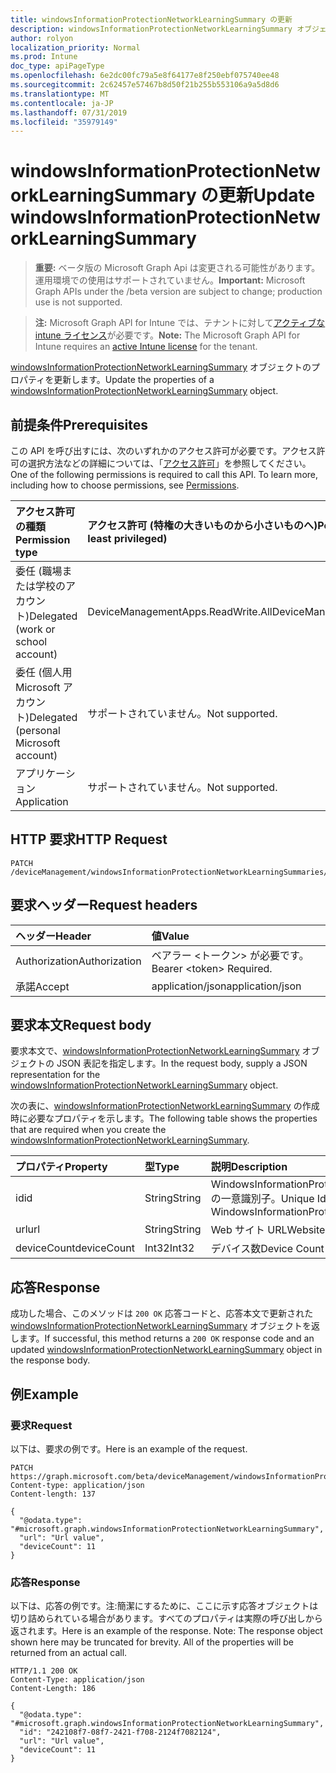 ```yaml
---
title: windowsInformationProtectionNetworkLearningSummary の更新
description: windowsInformationProtectionNetworkLearningSummary オブジェクトのプロパティを更新します。
author: rolyon
localization_priority: Normal
ms.prod: Intune
doc_type: apiPageType
ms.openlocfilehash: 6e2dc00fc79a5e8f64177e8f250ebf075740ee48
ms.sourcegitcommit: 2c62457e57467b8d50f21b255b553106a9a5d8d6
ms.translationtype: MT
ms.contentlocale: ja-JP
ms.lasthandoff: 07/31/2019
ms.locfileid: "35979149"
---
```

# <a name="update-windowsinformationprotectionnetworklearningsummary"></a><span data-ttu-id="747dc-103">windowsInformationProtectionNetworkLearningSummary の更新</span><span class="sxs-lookup"><span data-stu-id="747dc-103">Update windowsInformationProtectionNetworkLearningSummary</span></span>

> <span data-ttu-id="747dc-104">**重要:** ベータ版の Microsoft Graph Api は変更される可能性があります。運用環境での使用はサポートされていません。</span><span class="sxs-lookup"><span data-stu-id="747dc-104">**Important:** Microsoft Graph APIs under the /beta version are subject to change; production use is not supported.</span></span>

> <span data-ttu-id="747dc-105">**注:** Microsoft Graph API for Intune では、テナントに対して[アクティブな intune ライセンス](https://go.microsoft.com/fwlink/?linkid=839381)が必要です。</span><span class="sxs-lookup"><span data-stu-id="747dc-105">**Note:** The Microsoft Graph API for Intune requires an [active Intune license](https://go.microsoft.com/fwlink/?linkid=839381) for the tenant.</span></span>

<span data-ttu-id="747dc-106">[windowsInformationProtectionNetworkLearningSummary](../resources/intune-wip-windowsinformationprotectionnetworklearningsummary.md) オブジェクトのプロパティを更新します。</span><span class="sxs-lookup"><span data-stu-id="747dc-106">Update the properties of a [windowsInformationProtectionNetworkLearningSummary](../resources/intune-wip-windowsinformationprotectionnetworklearningsummary.md) object.</span></span>

## <a name="prerequisites"></a><span data-ttu-id="747dc-107">前提条件</span><span class="sxs-lookup"><span data-stu-id="747dc-107">Prerequisites</span></span>
<span data-ttu-id="747dc-p101">この API を呼び出すには、次のいずれかのアクセス許可が必要です。アクセス許可の選択方法などの詳細については、「[アクセス許可](/graph/permissions-reference)」を参照してください。</span><span class="sxs-lookup"><span data-stu-id="747dc-p101">One of the following permissions is required to call this API. To learn more, including how to choose permissions, see [Permissions](/graph/permissions-reference).</span></span>

|<span data-ttu-id="747dc-110">アクセス許可の種類</span><span class="sxs-lookup"><span data-stu-id="747dc-110">Permission type</span></span>|<span data-ttu-id="747dc-111">アクセス許可 (特権の大きいものから小さいものへ)</span><span class="sxs-lookup"><span data-stu-id="747dc-111">Permissions (from most to least privileged)</span></span>|
|:---|:---|
|<span data-ttu-id="747dc-112">委任 (職場または学校のアカウント)</span><span class="sxs-lookup"><span data-stu-id="747dc-112">Delegated (work or school account)</span></span>|<span data-ttu-id="747dc-113">DeviceManagementApps.ReadWrite.All</span><span class="sxs-lookup"><span data-stu-id="747dc-113">DeviceManagementApps.ReadWrite.All</span></span>|
|<span data-ttu-id="747dc-114">委任 (個人用 Microsoft アカウント)</span><span class="sxs-lookup"><span data-stu-id="747dc-114">Delegated (personal Microsoft account)</span></span>|<span data-ttu-id="747dc-115">サポートされていません。</span><span class="sxs-lookup"><span data-stu-id="747dc-115">Not supported.</span></span>|
|<span data-ttu-id="747dc-116">アプリケーション</span><span class="sxs-lookup"><span data-stu-id="747dc-116">Application</span></span>|<span data-ttu-id="747dc-117">サポートされていません。</span><span class="sxs-lookup"><span data-stu-id="747dc-117">Not supported.</span></span>|

## <a name="http-request"></a><span data-ttu-id="747dc-118">HTTP 要求</span><span class="sxs-lookup"><span data-stu-id="747dc-118">HTTP Request</span></span>
<!-- {
  "blockType": "ignored"
}
-->
``` http
PATCH /deviceManagement/windowsInformationProtectionNetworkLearningSummaries/{windowsInformationProtectionNetworkLearningSummaryId}
```

## <a name="request-headers"></a><span data-ttu-id="747dc-119">要求ヘッダー</span><span class="sxs-lookup"><span data-stu-id="747dc-119">Request headers</span></span>
|<span data-ttu-id="747dc-120">ヘッダー</span><span class="sxs-lookup"><span data-stu-id="747dc-120">Header</span></span>|<span data-ttu-id="747dc-121">値</span><span class="sxs-lookup"><span data-stu-id="747dc-121">Value</span></span>|
|:---|:---|
|<span data-ttu-id="747dc-122">Authorization</span><span class="sxs-lookup"><span data-stu-id="747dc-122">Authorization</span></span>|<span data-ttu-id="747dc-123">ベアラー &lt;トークン&gt; が必要です。</span><span class="sxs-lookup"><span data-stu-id="747dc-123">Bearer &lt;token&gt; Required.</span></span>|
|<span data-ttu-id="747dc-124">承諾</span><span class="sxs-lookup"><span data-stu-id="747dc-124">Accept</span></span>|<span data-ttu-id="747dc-125">application/json</span><span class="sxs-lookup"><span data-stu-id="747dc-125">application/json</span></span>|

## <a name="request-body"></a><span data-ttu-id="747dc-126">要求本文</span><span class="sxs-lookup"><span data-stu-id="747dc-126">Request body</span></span>
<span data-ttu-id="747dc-127">要求本文で、[windowsInformationProtectionNetworkLearningSummary](../resources/intune-wip-windowsinformationprotectionnetworklearningsummary.md) オブジェクトの JSON 表記を指定します。</span><span class="sxs-lookup"><span data-stu-id="747dc-127">In the request body, supply a JSON representation for the [windowsInformationProtectionNetworkLearningSummary](../resources/intune-wip-windowsinformationprotectionnetworklearningsummary.md) object.</span></span>

<span data-ttu-id="747dc-128">次の表に、[windowsInformationProtectionNetworkLearningSummary](../resources/intune-wip-windowsinformationprotectionnetworklearningsummary.md) の作成時に必要なプロパティを示します。</span><span class="sxs-lookup"><span data-stu-id="747dc-128">The following table shows the properties that are required when you create the [windowsInformationProtectionNetworkLearningSummary](../resources/intune-wip-windowsinformationprotectionnetworklearningsummary.md).</span></span>

|<span data-ttu-id="747dc-129">プロパティ</span><span class="sxs-lookup"><span data-stu-id="747dc-129">Property</span></span>|<span data-ttu-id="747dc-130">型</span><span class="sxs-lookup"><span data-stu-id="747dc-130">Type</span></span>|<span data-ttu-id="747dc-131">説明</span><span class="sxs-lookup"><span data-stu-id="747dc-131">Description</span></span>|
|:---|:---|:---|
|<span data-ttu-id="747dc-132">id</span><span class="sxs-lookup"><span data-stu-id="747dc-132">id</span></span>|<span data-ttu-id="747dc-133">String</span><span class="sxs-lookup"><span data-stu-id="747dc-133">String</span></span>|<span data-ttu-id="747dc-134">WindowsInformationProtectionNetworkLearningSummary の一意識別子。</span><span class="sxs-lookup"><span data-stu-id="747dc-134">Unique Identifier for the WindowsInformationProtectionNetworkLearningSummary.</span></span>|
|<span data-ttu-id="747dc-135">url</span><span class="sxs-lookup"><span data-stu-id="747dc-135">url</span></span>|<span data-ttu-id="747dc-136">String</span><span class="sxs-lookup"><span data-stu-id="747dc-136">String</span></span>|<span data-ttu-id="747dc-137">Web サイト URL</span><span class="sxs-lookup"><span data-stu-id="747dc-137">Website url</span></span>|
|<span data-ttu-id="747dc-138">deviceCount</span><span class="sxs-lookup"><span data-stu-id="747dc-138">deviceCount</span></span>|<span data-ttu-id="747dc-139">Int32</span><span class="sxs-lookup"><span data-stu-id="747dc-139">Int32</span></span>|<span data-ttu-id="747dc-140">デバイス数</span><span class="sxs-lookup"><span data-stu-id="747dc-140">Device Count</span></span>|



## <a name="response"></a><span data-ttu-id="747dc-141">応答</span><span class="sxs-lookup"><span data-stu-id="747dc-141">Response</span></span>
<span data-ttu-id="747dc-142">成功した場合、このメソッドは `200 OK` 応答コードと、応答本文で更新された [windowsInformationProtectionNetworkLearningSummary](../resources/intune-wip-windowsinformationprotectionnetworklearningsummary.md) オブジェクトを返します。</span><span class="sxs-lookup"><span data-stu-id="747dc-142">If successful, this method returns a `200 OK` response code and an updated [windowsInformationProtectionNetworkLearningSummary](../resources/intune-wip-windowsinformationprotectionnetworklearningsummary.md) object in the response body.</span></span>

## <a name="example"></a><span data-ttu-id="747dc-143">例</span><span class="sxs-lookup"><span data-stu-id="747dc-143">Example</span></span>

### <a name="request"></a><span data-ttu-id="747dc-144">要求</span><span class="sxs-lookup"><span data-stu-id="747dc-144">Request</span></span>
<span data-ttu-id="747dc-145">以下は、要求の例です。</span><span class="sxs-lookup"><span data-stu-id="747dc-145">Here is an example of the request.</span></span>
``` http
PATCH https://graph.microsoft.com/beta/deviceManagement/windowsInformationProtectionNetworkLearningSummaries/{windowsInformationProtectionNetworkLearningSummaryId}
Content-type: application/json
Content-length: 137

{
  "@odata.type": "#microsoft.graph.windowsInformationProtectionNetworkLearningSummary",
  "url": "Url value",
  "deviceCount": 11
}
```

### <a name="response"></a><span data-ttu-id="747dc-146">応答</span><span class="sxs-lookup"><span data-stu-id="747dc-146">Response</span></span>
<span data-ttu-id="747dc-p102">以下は、応答の例です。注:簡潔にするために、ここに示す応答オブジェクトは切り詰められている場合があります。すべてのプロパティは実際の呼び出しから返されます。</span><span class="sxs-lookup"><span data-stu-id="747dc-p102">Here is an example of the response. Note: The response object shown here may be truncated for brevity. All of the properties will be returned from an actual call.</span></span>
``` http
HTTP/1.1 200 OK
Content-Type: application/json
Content-Length: 186

{
  "@odata.type": "#microsoft.graph.windowsInformationProtectionNetworkLearningSummary",
  "id": "242108f7-08f7-2421-f708-2124f7082124",
  "url": "Url value",
  "deviceCount": 11
}
```





